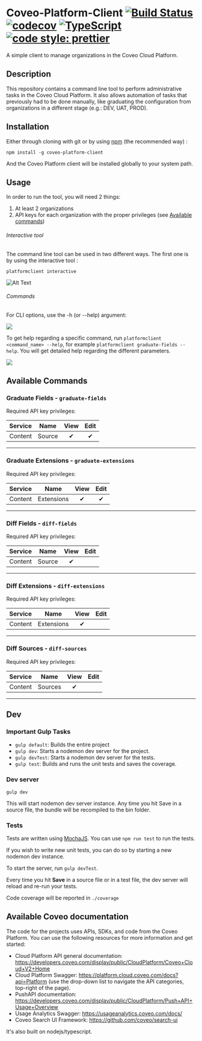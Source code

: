 # Coveo-Platform-Client [![Build Status](https://api.travis-ci.org/coveo/platform-client.svg?branch=master)](https://travis-ci.org/coveo/platform-client) [![codecov](https://codecov.io/gh/coveo/platform-client/branch/master/graph/badge.svg)](https://codecov.io/gh/coveo/platform-client) [![TypeScript](https://badges.frapsoft.com/typescript/code/typescript.svg?v=101)](https://github.com/ellerbrock/typescript-badges/) [![code style: prettier](https://img.shields.io/badge/code_style-prettier-ff69b4.svg?style=flat-square)](https://github.com/prettier/prettier)

A simple client to manage organizations in the Coveo Cloud Platform.

## Description
This repository contains a command line tool to perform administrative tasks in the Coveo Cloud Platform. It also allows automation of tasks that previously had to be done manually, like graduating the configuration from organizations in a different stage (e.g.: DEV, UAT, PROD).

## Installation
Either through cloning with git or by using [npm](http://npmjs.org) (the recommended way) :

```
npm install -g coveo-platform-client
```

And the Coveo Platform client will be installed globally to your system path.

## Usage

In order to run the tool, you will need 2 things:
1. At least 2 organizations
2. API keys for each organization with the proper privileges (see [Available commands](https://github.com/coveo/platform-client#available-commands))

###### Interactive tool

The command line tool can be used in two different ways. The first one is by using the interactive tool :

```
platformclient interactive
```

![Alt Text](https://raw.githubusercontent.com/coveo/platform-client/master/documentation/images/interactive.gif)

###### Commands

For CLI options, use the -h (or --help) argument:

![](https://raw.githubusercontent.com/coveo/platform-client/master/documentation/images/help.png)

To get help regarding a specific command, run `platformclient <command_name> --help`, for example `platformclient graduate-fields --help`. You will get detailed help regarding the different parameters.

![](https://raw.githubusercontent.com/coveo/platform-client/master/documentation/images/graduate-help.png)

## Available Commands

### Graduate Fields - `graduate-fields`

Required API key privileges:

| Service |  Name  | View  | Edit  |
| :-----: | :----: | :---: | :---: |
| Content | Source |   ✔   |   ✔   |

---

### Graduate Extensions - `graduate-extensions`

Required API key privileges:

| Service |    Name    | View  | Edit  |
| :-----: | :--------: | :---: | :---: |
| Content | Extensions |   ✔   |   ✔   |

---

### Diff Fields - `diff-fields`

Required API key privileges:

| Service |  Name  | View  | Edit  |
| :-----: | :----: | :---: | :---: |
| Content | Source |   ✔   |       |

---

### Diff Extensions - `diff-extensions`

Required API key privileges:

| Service |    Name    | View  | Edit  |
| :-----: | :--------: | :---: | :---: |
| Content | Extensions |   ✔   |       |

---

### Diff Sources - `diff-sources`

Required API key privileges:

| Service |    Name    | View  | Edit  |
| :-----: | :--------: | :---: | :---: |
| Content | Sources    |   ✔   |       |

---

## Dev
### Important Gulp Tasks

* `gulp default`: Builds the entire project
* `gulp dev`: Starts a nodemon dev server for the project.
* `gulp devTest`: Starts a nodemon dev server for the tests.
* `gulp test`: Builds and runs the unit tests and saves the coverage.

### Dev server
```
gulp dev
```
This will start nodemon dev server instance.
Any time you hit Save in a source file, the bundle will be recompiled to the bin folder.


### Tests

Tests are written using [MochaJS](https://mochajs.org/). You can use `npm run test` to run the tests.

If you wish to write new unit tests, you can do so by starting a new nodemon dev instance.

To start the server, run `gulp devTest`.

Every time you hit **Save** in a source file or in a test file, the dev server will reload and re-run your tests.

Code coverage will be reported in `./coverage`

## Available Coveo documentation
The code for the projects uses APIs, SDKs, and code from the Coveo Platform. You can use the following resources for more information and get started:

- Cloud Platform API general documentation: https://developers.coveo.com/display/public/CloudPlatform/Coveo+Cloud+V2+Home
- Cloud Platform Swagger: https://platform.cloud.coveo.com/docs?api=Platform (use the drop-down list to navigate the API categories, top-right of the page).
- PushAPI documentation: https://developers.coveo.com/display/public/CloudPlatform/Push+API+Usage+Overview
- Usage Analytics Swagger: https://usageanalytics.coveo.com/docs/
- Coveo Search UI Framework: https://github.com/coveo/search-ui

It's also built on nodejs/typescript.
